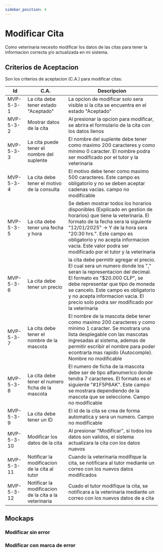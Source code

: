 ```yaml
---
sidebar_position: 4
---
```


# Modificar Cita
Como veterinaria necesito modificar los datos de las citas para tener la informacion correcta y/o actualizada en mi sistema.

<!-- En la siguiente imagen reprecenta el flujo general de la historia de usuario: -->
<!-- ![Task Flow de Gestionar citas](/img/gestionar_citas/agregar_cita/agregar_cita_diagrama.svg) -->

## Criterios de Aceptacion
Son los criterios de aceptacion (C.A.) para modificar citas:

| Id | C.A. | Descripcion | 
|-------------------- | -------- | -------- | 
| MVP-5-3-1 | La cita debe tener estado "Aceptado" | La opcion de modificar solo sera visible si la cita se encuentra en el estado "Aceptado" |
| MVP-5-3-2 | Mostrar datos de la cita | Al presionar la opcion para modificar, se abrira el formulario de la cita con los datos llenos |
| MVP-5-3-3 | La cita puede tener el nombre del suplente | El nombre del suplente debe tener como maximo 200 caracteres y como minimo 0 caracter. El nombre podra ser modificado por el tutor y la veterinaria |
| MVP-5-3-4 | La cita debe tener el motivo de la consulta | El motivo debe tener como maximo 500 caracteres. Este campo es obligatorio y no se deben aceptar cadenas vacias. campo no modificable |
| MVP-5-3-5 | La cita debe tener una fecha y hora | Se deben mostrar todos los horarios disponibles (Explicado en gestion de horarios) que tiene la veterinaria. El formato de la fecha sera la siguiente "12/01/2025" -> Y de la hora sera "20:30 hrs.". Este campo es obligatorio y no acepta informacion vacia. Este valor podra ser modificado por el tutor y la veterinaria |
| MVP-5-3-6 | La cita debe tener un precio | la cita debe permitir agregar el precio. El cual sera un numero donde los "," seran la representacion del decimal. El formato es "$20.000 CLP", se debe representar que tipo de moneda se cancelo. Este campo es obligatorio y no acepta informacion vacia. El precio solo podra ser modificado por la veterinaria |
| MVP-5-3-7 | La cita debe tener el nombre de la mascota | El nombre de la mascota debe tener como maximo 200 caracteres y como minimo 1 caracter. Se mostrara una lista desplegable con las mascotas ingresadas al sistema, ademas de permitir escribir el nombre para poder econtrarla mas rapido (Autocomple). Nombre no modificable |
| MVP-5-3-8 | La cita debe tener el numero ficha de la mascota | El numero de ficha de la mascota debe ser de tipo alfanumerico donde tendra 7 caracteres. El formato es el siguiente "#1F5P6AK". Este campo se mostrara dependiendo de la mascota que se seleccione. Campo no modificable |
| MVP-5-3-9 | La cita debe tener un ID | El id de la cita se crea de forma automatica y sera un numero. Campo no modificable | 
| MVP-5-3-10 | Modificar los datos de la cita | Al presionar "Modificar", si todos los datos son validos, el sistema actualizara la cita con los datos nuevos |
| MVP-5-3-11 | Notificar la modificacion de la cita al tutor | Cuando la veterinaria modifique la cita, se notificara al tutor mediante un correo con los nuevos datos modificados |
| MVP-5-3-12 | Notificar la modificacion de la cita a la veterinaria | Cuado el tutor modifique la cita, se notificara a la veterinaria mediante un correo con los nuevos datos de a cita |


## Mockaps

### Modificar sin error
<!-- ![Mockap de Gestionar citas general](/img/gestionar_citas/agregar_cita/agregar_cita_mockap.svg) -->

### Modificar con marca de error
<!-- ![Mockap de Gestionar citas tabla](/img/gestionar_citas/agregar_cita/agregar_cita_error_mockap.svg) -->